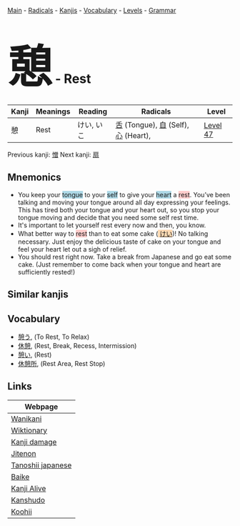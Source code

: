 <style> bigfont {font-size: 100px}</style>
[Main](../index.md) -
[Radicals](../radicals.md) -
[Kanjis](../kanjis.md) -
[Vocabulary](../vocabulary.md) -
[Levels](../levels.md) -
[Grammar](../grammar.md)
# <bigfont> 憩</bigfont> - Rest 

| Kanji | Meanings | Reading | Radicals | Level |
| --- | --- | --- | --- | --- |
| 憩 | Rest | けい, いこ | [舌](../radicals/舌.md) (Tongue), [自](../radicals/自.md) (Self), [心](../radicals/心.md) (Heart),  | [Level 47](../levels/wk_level47.md) |

Previous kanji: [憎](憎.md) Next kanji: [扇](扇.md) 

## Mnemonics
 * You keep your <span style="background-color:#ADD8E6"> tongue</span> to your <span style="background-color:#ADD8E6"> self</span> to give your <span style="background-color:#ADD8E6"> heart</span> a <span style="background-color:#ffcccb"> rest</span>. You’ve been talking and moving your tongue around all day expressing your feelings. This has tired both your tongue and your heart out, so you stop your tongue moving and decide that you need some self rest time.
* It's important to let yourself rest every now and then, you know.
* What better way to <span style="background-color:#ffcccb"> rest</span> than to eat some cake (<span style="background-color:#fed8b1"> [けい](https://jisho.org/search/けい)</span>)! No talking necessary. Just enjoy the delicious taste of cake on your tongue and feel your heart let out a sigh of relief.
* You should rest right now. Take a break from Japanese and go eat some cake. (Just remember to come back when your tongue and heart are sufficiently rested!)


## Similar kanjis
 


## Vocabulary
 * [憩う](../vocabulary/憩.md), (To Rest, To Relax)
* [休憩](../vocabulary/憩.md), (Rest, Break, Recess, Intermission)
* [憩い](../vocabulary/憩.md), (Rest)
* [休憩所](../vocabulary/憩.md), (Rest Area, Rest Stop)



## Links 

| Webpage |
| --- |
| [Wanikani          ](https://www.wanikani.com/kanji/憩) |
| [Wiktionary        ](https://en.wiktionary.org/wiki/憩) |
| [Kanji damage      ](http://www.kanjidamage.com/kanji/search?utf8=✓&q=憩) |
| [Jitenon           ](https://jitenon.com/kanji/憩) |
| [Tanoshii japanese ](https://www.tanoshiijapanese.com/dictionary/kanji.cfm?k=憩) |
| [Baike             ](https://baike.baidu.com/item/憩) |
| [Kanji Alive       ](https://app.kanjialive.com/憩) |
| [Kanshudo          ](https://www.kanshudo.com/searchmn?q=憩) |
| [Koohii            ](https://kanji.koohii.com/study/kanji/憩) |
